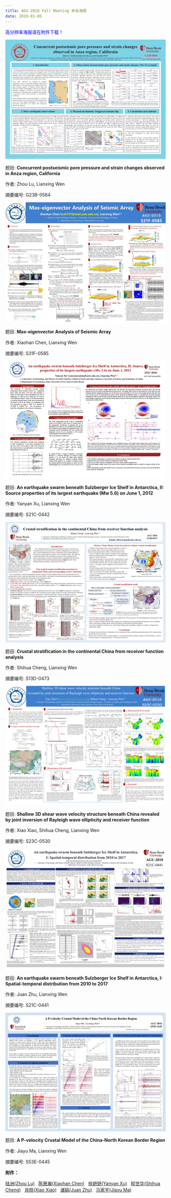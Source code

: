 ```yaml
---
title: AGU 2018 Fall Meeting 参会海报
date: 2019-01-05
---
```


<font color="blue">高分辨率海报请在附件下载！</font>


![](./ZLu-thumbnail.png)

题目: **Concurrent postseismic pore pressure and strain changes observed in Anza region, California**

作者: Zhou Lu, Lianxing Wen

摘要编号: G23B-0584


![](./XHChen-thumbnail.jpg)

题目: **Max-eigenvector Analysis of Seismic Array**

作者: Xiaohan Chen, Lianxing Wen

摘要编号: S31F-0585 


![](./YYXu-thumbnail.png)

题目: **An earthquake swarm beneath Sulzberger Ice Shelf in Antarctica, II: Source properties of its largest earthquake (Mw 5.6) on June 1, 2012**

作者: Yanyan Xu, Lianxing Wen

摘要编号: S21C-0442

![](./SHCheng-thumbnail.png)

题目: **Crustal stratification in the continental China from receiver function analysis**

作者: Shihua Cheng, Lianxing Wen

摘要编号: S13D-0473

![](./XXiao-thumbnail.png)

题目: **Shallow 3D shear wave velocity structure beneath China revealed by joint inversion of Rayleigh wave ellipticity and receiver function**

作者: Xiao Xiao, Shihua Cheng, Lianxing Wen

摘要编号:  S23C-0530

![](./JZhu-thumbnail.jpg)

题目: **An earthquake swarm beneath Sulzberger Ice Shelf in Antarctica, I: Spatial-temporal distribution from 2010 to 2017**

作者: Juan Zhu, Lianxing Wen

摘要编号:  S21C-0441

![](./JYMa-thumbnail.jpg)

题目: **A P-velocity Crustal Model of the China-North Korean Border Region**

作者: Jiayu Ma, Lianxing Wen

摘要编号: S53E-0445

**附件：**

[陆洲(Zhou Lu)](ZLu.png) &nbsp;
[陈箫瀚(Xiaohan Chen)](XHChen.jpg) &nbsp;
[徐妍妍(Yanyan Xu)](YYXu.pdf) &nbsp;
[程世华(Shihua Cheng)](./SHCheng.png) &nbsp;
[肖晓(Xiao Xiao)](./XXiao.png) &nbsp; 
[诸娟(Juan Zhu)](./JZhu.pdf) &nbsp;
[马家宇(Jiayu Ma)](./JYMa.pdf) &nbsp;
 





